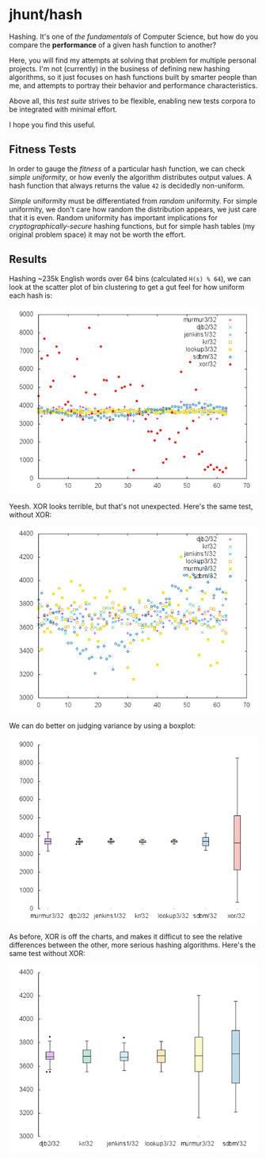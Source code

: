 jhunt/hash
==========

Hashing.  It's one of _the fundamentals_ of Computer Science, but
how do you compare the **performance** of a given hash function to
another?

Here, you will find my attempts at solving that problem for
multiple personal projects.  I'm not (currently) in the business
of defining new hashing algorithms, so it just focuses on hash
functions built by smarter people than me, and attempts to portray
their behavior and performance characteristics.

Above all, this _test suite_ strives to be flexible, enabling new
tests corpora to be integrated with minimal effort.

I hope you find this useful.

Fitness Tests
-------------

In order to gauge the _fitness_ of a particular hash function, we
can check _simple uniformity_, or how evenly the algorithm
distributes output values.  A hash function that always returns
the value `42` is decidedly non-uniform.

_Simple_ uniformity must be differentiated from _random_
uniformity.  For simple uniformity, we don't care how random the
distribution appears, we just care that it is even.  Random
uniformity has important implications for
_cryptographically-secure_ hashing functions, but for simple hash
tables (my original problem space) it may not be worth the effort.

Results
-------

Hashing ~235k English words over 64 bins (calculated `H(s) % 64`),
we can look at the scatter plot of bin clustering to get a gut
feel for how uniform each hash is:

![Scatter Plot](viz/scatter-all.png)

Yeesh.  XOR looks terrible, but that's not unexpected.
Here's the same test, without XOR:

![Scatter Plot (without XOR this time)](viz/scatter-serious.png)

We can do better on judging variance by using a boxplot:

![Box Plot](viz/whisker-all.png)

As before, XOR is off the charts, and makes it difficut to see the
relative differences between the other, more serious hashing
algorithms.  Here's the same test without XOR:

![Box Plot (without XOR this time)](viz/whisker-serious.png)

